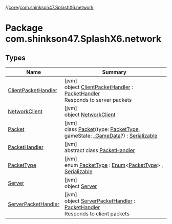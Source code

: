 //[core](../../index.md)/[com.shinkson47.SplashX6.network](index.md)

# Package com.shinkson47.SplashX6.network

## Types

| Name | Summary |
|---|---|
| [ClientPacketHandler](-client-packet-handler/index.md) | [jvm]<br>object [ClientPacketHandler](-client-packet-handler/index.md) : [PacketHandler](-packet-handler/index.md)<br>Responds to server packets |
| [NetworkClient](-network-client/index.md) | [jvm]<br>object [NetworkClient](-network-client/index.md) |
| [Packet](-packet/index.md) | [jvm]<br>class [Packet](-packet/index.md)(type: [PacketType](-packet-type/index.md), gameState: [_GameData](../com.shinkson47.SplashX6.game/_-game-data/index.md)?) : [Serializable](https://docs.oracle.com/javase/8/docs/api/java/io/Serializable.html) |
| [PacketHandler](-packet-handler/index.md) | [jvm]<br>abstract class [PacketHandler](-packet-handler/index.md) |
| [PacketType](-packet-type/index.md) | [jvm]<br>enum [PacketType](-packet-type/index.md) : [Enum](https://kotlinlang.org/api/latest/jvm/stdlib/kotlin/-enum/index.html)&lt;[PacketType](-packet-type/index.md)&gt; , [Serializable](https://docs.oracle.com/javase/8/docs/api/java/io/Serializable.html) |
| [Server](-server/index.md) | [jvm]<br>object [Server](-server/index.md) |
| [ServerPacketHandler](-server-packet-handler/index.md) | [jvm]<br>object [ServerPacketHandler](-server-packet-handler/index.md) : [PacketHandler](-packet-handler/index.md)<br>Responds to client packets |
